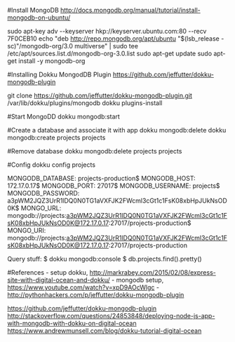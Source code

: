 
#Install MongoDB
http://docs.mongodb.org/manual/tutorial/install-mongodb-on-ubuntu/

sudo apt-key adv --keyserver hkp://keyserver.ubuntu.com:80 --recv 7F0CEB10
echo "deb http://repo.mongodb.org/apt/ubuntu "$(lsb_release -sc)"/mongodb-org/3.0 multiverse" | sudo tee /etc/apt/sources.list.d/mongodb-org-3.0.list
sudo apt-get update
sudo apt-get install -y mongodb-org

#Installing Dokku MongodDB Plugin
https://github.com/jeffutter/dokku-mongodb-plugin

git clone https://github.com/jeffutter/dokku-mongodb-plugin.git /var/lib/dokku/plugins/mongodb
dokku plugins-install

#Start MongoDD
dokku mongodb:start

#Create a database and associate it with app dokku mongodb:delete <database> <project>
dokku mongodb:create projects projects

#Remove database
dokku mongodb:delete projects projects

#Config
dokku config projects

MONGODB_DATABASE: projects-production$
MONGODB_HOST:     172.17.0.17$
MONGODB_PORT:     27017$
MONGODB_USERNAME: projects$
MONGODB_PASSWORD: a3pWM2JQZ3UrR1lDQ0N0TG1aVXFJK2FWcml3cGt1c1FsK08xbHpJUkNsOD0K$
MONGO_URL:        mongodb://projects:a3pWM2JQZ3UrR1lDQ0N0TG1aVXFJK2FWcml3cGt1c1FsK08xbHpJUkNsOD0K@172.17.0.17:27017/projects-production$
MONGO_URI:        mongodb://projects:a3pWM2JQZ3UrR1lDQ0N0TG1aVXFJK2FWcml3cGt1c1FsK08xbHpJUkNsOD0K@172.17.0.17:27017/projects-production


Query stuff: 
$ dokku mongodb:console
$ db.projects.find().pretty()


#References
	- setup dokku, http://markrabey.com/2015/02/08/express-site-with-digital-ocean-and-dokku/ 
	- mongodb setup, https://www.youtube.com/watch?v=xpD9AOcWlgc
	- http://pythonhackers.com/p/jeffutter/dokku-mongodb-plugin

https://github.com/jeffutter/dokku-mongodb-plugin
http://stackoverflow.com/questions/24853848/deploying-node-js-app-with-mongodb-with-dokku-on-digital-ocean
https://www.andrewmunsell.com/blog/dokku-tutorial-digital-ocean
